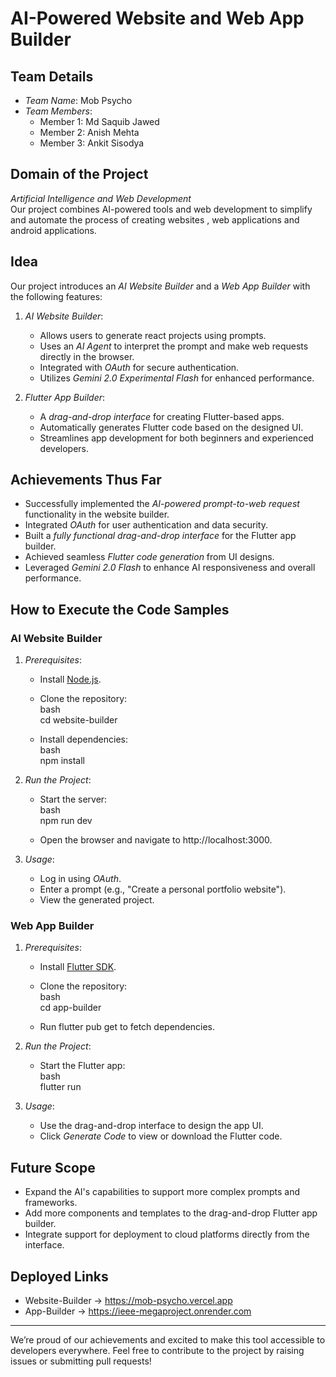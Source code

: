 # AI-Powered Website and Web App Builder  

## Team Details  
- *Team Name*: Mob Psycho  
- *Team Members*:  
  - Member 1: Md Saquib Jawed
  - Member 2: Anish Mehta  
  - Member 3: Ankit Sisodya  

## Domain of the Project  
*Artificial Intelligence and Web Development*  
Our project combines AI-powered tools and web development to simplify and automate the process of creating websites , web applications and android applications.

## Idea  
Our project introduces an *AI Website Builder* and a *Web App Builder* with the following features:  
1. *AI Website Builder*:  
   - Allows users to generate react projects using prompts.  
   - Uses an *AI Agent* to interpret the prompt and make web requests directly in the browser.  
   - Integrated with *OAuth* for secure authentication.  
   - Utilizes *Gemini 2.0 Experimental Flash* for enhanced performance.  

2. *Flutter App Builder*:  
   - A *drag-and-drop interface* for creating Flutter-based apps.  
   - Automatically generates Flutter code based on the designed UI.  
   - Streamlines app development for both beginners and experienced developers.  

## Achievements Thus Far  
- Successfully implemented the *AI-powered prompt-to-web request* functionality in the website builder.  
- Integrated *OAuth* for user authentication and data security.  
- Built a *fully functional drag-and-drop interface* for the Flutter app builder.  
- Achieved seamless *Flutter code generation* from UI designs.  
- Leveraged *Gemini 2.0 Flash* to enhance AI responsiveness and overall performance.  

## How to Execute the Code Samples  

### AI Website Builder  
1. *Prerequisites*:  
   - Install [Node.js](https://nodejs.org/).  
   - Clone the repository:  
     bash   
     cd website-builder  
       
   - Install dependencies:  
     bash  
     npm install  
       
2. *Run the Project*:  
   - Start the server:  
     bash  
     npm run dev  
       
   - Open the browser and navigate to http://localhost:3000.  
3. *Usage*:  
   - Log in using *OAuth*.  
   - Enter a prompt (e.g., "Create a personal portfolio website").  
   - View the generated project.  

### Web App Builder  
1. *Prerequisites*:  
   - Install [Flutter SDK](https://flutter.dev/docs/get-started/install).  
   - Clone the repository:  
     bash   
     cd app-builder  
       
   - Run flutter pub get to fetch dependencies.  

2. *Run the Project*:  
   - Start the Flutter app:  
     bash  
     flutter run  
       
3. *Usage*:  
   - Use the drag-and-drop interface to design the app UI.  
   - Click *Generate Code* to view or download the Flutter code.  

## Future Scope  
- Expand the AI's capabilities to support more complex prompts and frameworks.  
- Add more components and templates to the drag-and-drop Flutter app builder.  
- Integrate support for deployment to cloud platforms directly from the interface.  

## Deployed Links
- Website-Builder -> https://mob-psycho.vercel.app
- App-Builder -> https://ieee-megaproject.onrender.com

---

We’re proud of our achievements and excited to make this tool accessible to developers everywhere. Feel free to contribute to the project by raising issues or submitting pull requests!

